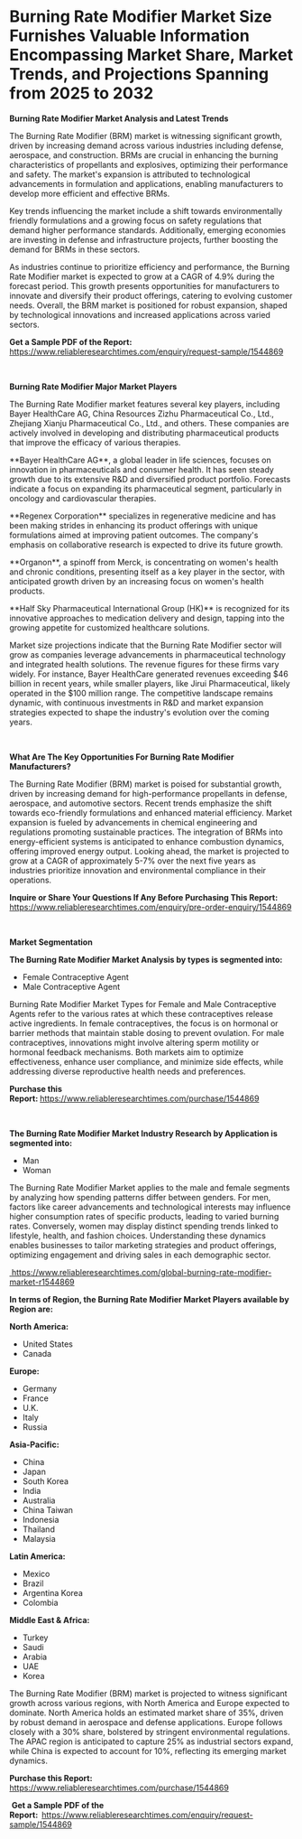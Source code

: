 <p><h1>Burning Rate Modifier Market Size Furnishes Valuable Information Encompassing Market Share, Market Trends, and Projections Spanning from 2025 to 2032</h1></p><p><strong>Burning Rate Modifier Market Analysis and Latest Trends</strong></p>
<p><p>The Burning Rate Modifier (BRM) market is witnessing significant growth, driven by increasing demand across various industries including defense, aerospace, and construction. BRMs are crucial in enhancing the burning characteristics of propellants and explosives, optimizing their performance and safety. The market's expansion is attributed to technological advancements in formulation and applications, enabling manufacturers to develop more efficient and effective BRMs.</p><p>Key trends influencing the market include a shift towards environmentally friendly formulations and a growing focus on safety regulations that demand higher performance standards. Additionally, emerging economies are investing in defense and infrastructure projects, further boosting the demand for BRMs in these sectors.</p><p>As industries continue to prioritize efficiency and performance, the Burning Rate Modifier market is expected to grow at a CAGR of 4.9% during the forecast period. This growth presents opportunities for manufacturers to innovate and diversify their product offerings, catering to evolving customer needs. Overall, the BRM market is positioned for robust expansion, shaped by technological innovations and increased applications across varied sectors.</p></p>
<p><strong>Get a Sample PDF of the Report:&nbsp;</strong> <a href="https://www.reliableresearchtimes.com/enquiry/request-sample/1544869?utm_campaign=3452&utm_medium=2&utm_source=Github&utm_content=ia&utm_term=19042025&utm_id=burning-rate-modifier">https://www.reliableresearchtimes.com/enquiry/request-sample/1544869</a></p>
<p>&nbsp;</p>
<p><strong>Burning Rate Modifier Major Market Players</strong></p>
<p><p>The Burning Rate Modifier market features several key players, including Bayer HealthCare AG, China Resources Zizhu Pharmaceutical Co., Ltd., Zhejiang Xianju Pharmaceutical Co., Ltd., and others. These companies are actively involved in developing and distributing pharmaceutical products that improve the efficacy of various therapies.</p><p>**Bayer HealthCare AG**, a global leader in life sciences, focuses on innovation in pharmaceuticals and consumer health. It has seen steady growth due to its extensive R&D and diversified product portfolio. Forecasts indicate a focus on expanding its pharmaceutical segment, particularly in oncology and cardiovascular therapies.</p><p>**Regenex Corporation** specializes in regenerative medicine and has been making strides in enhancing its product offerings with unique formulations aimed at improving patient outcomes. The company's emphasis on collaborative research is expected to drive its future growth.</p><p>**Organon**, a spinoff from Merck, is concentrating on women's health and chronic conditions, presenting itself as a key player in the sector, with anticipated growth driven by an increasing focus on women's health products.</p><p>**Half Sky Pharmaceutical International Group (HK)** is recognized for its innovative approaches to medication delivery and design, tapping into the growing appetite for customized healthcare solutions.</p><p>Market size projections indicate that the Burning Rate Modifier sector will grow as companies leverage advancements in pharmaceutical technology and integrated health solutions. The revenue figures for these firms vary widely. For instance, Bayer HealthCare generated revenues exceeding $46 billion in recent years, while smaller players, like Jirui Pharmaceutical, likely operated in the $100 million range. The competitive landscape remains dynamic, with continuous investments in R&D and market expansion strategies expected to shape the industry's evolution over the coming years.</p></p>
<p>&nbsp;</p>
<p><strong>What Are The Key Opportunities For Burning Rate Modifier Manufacturers?</strong></p>
<p><p>The Burning Rate Modifier (BRM) market is poised for substantial growth, driven by increasing demand for high-performance propellants in defense, aerospace, and automotive sectors. Recent trends emphasize the shift towards eco-friendly formulations and enhanced material efficiency. Market expansion is fueled by advancements in chemical engineering and regulations promoting sustainable practices. The integration of BRMs into energy-efficient systems is anticipated to enhance combustion dynamics, offering improved energy output. Looking ahead, the market is projected to grow at a CAGR of approximately 5-7% over the next five years as industries prioritize innovation and environmental compliance in their operations.</p></p>
<p><strong>Inquire or Share Your Questions If Any Before Purchasing This Report:</strong> <a href="https://www.reliableresearchtimes.com/enquiry/pre-order-enquiry/1544869?utm_campaign=3452&utm_medium=2&utm_source=Github&utm_content=ia&utm_term=19042025&utm_id=burning-rate-modifier">https://www.reliableresearchtimes.com/enquiry/pre-order-enquiry/1544869</a></p>
<p>&nbsp;</p>
<p><strong>Market Segmentation</strong></p>
<p><strong>The Burning Rate Modifier Market Analysis by types is segmented into:</strong></p>
<p><ul><li>Female Contraceptive Agent</li><li>Male Contraceptive Agent</li></ul></p>
<p><p>Burning Rate Modifier Market Types for Female and Male Contraceptive Agents refer to the various rates at which these contraceptives release active ingredients. In female contraceptives, the focus is on hormonal or barrier methods that maintain stable dosing to prevent ovulation. For male contraceptives, innovations might involve altering sperm motility or hormonal feedback mechanisms. Both markets aim to optimize effectiveness, enhance user compliance, and minimize side effects, while addressing diverse reproductive health needs and preferences.</p></p>
<p><strong>Purchase this Report:&nbsp;</strong><a href="https://www.reliableresearchtimes.com/purchase/1544869?utm_campaign=3452&utm_medium=2&utm_source=Github&utm_content=ia&utm_term=19042025&utm_id=burning-rate-modifier">https://www.reliableresearchtimes.com/purchase/1544869</a></p>
<p>&nbsp;</p>
<p><strong>The Burning Rate Modifier Market Industry Research by Application is segmented into:</strong></p>
<p><ul><li>Man</li><li>Woman</li></ul></p>
<p><p>The Burning Rate Modifier Market applies to the male and female segments by analyzing how spending patterns differ between genders. For men, factors like career advancements and technological interests may influence higher consumption rates of specific products, leading to varied burning rates. Conversely, women may display distinct spending trends linked to lifestyle, health, and fashion choices. Understanding these dynamics enables businesses to tailor marketing strategies and product offerings, optimizing engagement and driving sales in each demographic sector.</p></p>
<p><a href="https://www.reliableresearchtimes.com/global-burning-rate-modifier-market-r1544869?utm_campaign=3452&utm_medium=2&utm_source=Github&utm_content=ia&utm_term=19042025&utm_id=burning-rate-modifier">&nbsp;https://www.reliableresearchtimes.com/global-burning-rate-modifier-market-r1544869</a></p>
<p><strong>In terms of Region, the Burning Rate Modifier Market Players available by Region are:</strong></p>
<p>
    <p> <strong> North America: </strong>
        <ul>
            <li>United States</li>
            <li>Canada</li>
        </ul>
        </p> 
    <p> <strong> Europe: </strong>
        <ul>
            <li>Germany</li>
            <li>France</li>
            <li>U.K.</li>
            <li>Italy</li>
            <li>Russia</li>
        </ul>
        </p> 
    <p> <strong> Asia-Pacific: </strong>
        <ul>
            <li>China</li>
            <li>Japan</li>
            <li>South Korea</li>
            <li>India</li>
            <li>Australia</li>
            <li>China Taiwan</li>
            <li>Indonesia</li>
            <li>Thailand</li>
            <li>Malaysia</li>
        </ul>
        </p> 
    <p> <strong> Latin America: </strong>
        <ul>
            <li>Mexico</li>
            <li>Brazil</li>
            <li>Argentina Korea</li>
            <li>Colombia</li>
        </ul>
        </p> 
    <p> <strong> Middle East & Africa: </strong>
        <ul>
            <li>Turkey</li>
            <li>Saudi</li>
            <li>Arabia</li>
            <li>UAE</li>
            <li>Korea</li>
        </ul>
    </p>
    </p>
<p><p>The Burning Rate Modifier (BRM) market is projected to witness significant growth across various regions, with North America and Europe expected to dominate. North America holds an estimated market share of 35%, driven by robust demand in aerospace and defense applications. Europe follows closely with a 30% share, bolstered by stringent environmental regulations. The APAC region is anticipated to capture 25% as industrial sectors expand, while China is expected to account for 10%, reflecting its emerging market dynamics.</p></p>
<p><strong>Purchase this Report: </strong><a href="https://www.reliableresearchtimes.com/purchase/1544869?utm_campaign=3452&utm_medium=2&utm_source=Github&utm_content=ia&utm_term=19042025&utm_id=burning-rate-modifier">https://www.reliableresearchtimes.com/purchase/1544869</a></p>
<p>&nbsp;<strong>Get a Sample PDF of the Report:&nbsp;&nbsp;</strong><a href="https://www.reliableresearchtimes.com/enquiry/request-sample/1544869?utm_campaign=3452&utm_medium=2&utm_source=Github&utm_content=ia&utm_term=19042025&utm_id=burning-rate-modifier">https://www.reliableresearchtimes.com/enquiry/request-sample/1544869</a></p>
<p><strong></strong></p>
<p><p></p><p></p><p></p></p>